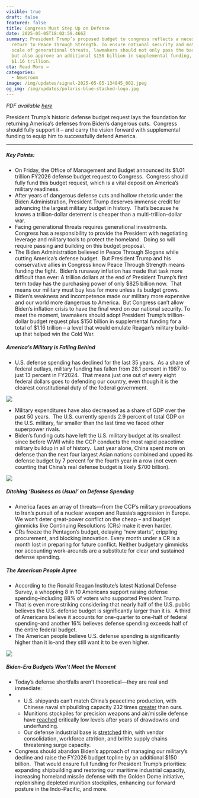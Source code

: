 ```yaml
---
visible: true
draft: false
featured: false
title: Congress Must Step Up on Defense
date: 2025-05-05T18:02:59.466Z
summary: President Trump’s proposed budget to congress reflects a necessary
  return to Peace Through Strength. To ensure national security and match the
  scale of generational threats, lawmakers should not only pass the base budget
  but also approve an additional $150 billion in supplemental funding, totaling
  $1.16 trillion.
cta: Read More →
categories:
  - Newsroom
image: /img/updates/signal-2025-05-05-134845_002.jpeg
og_img: /img/updates/polaris-blue-stacked-logo.jpg
---
```

*PDF available [here](https://polaris-us.org/docs/congress-must-step-up-on-defense.pdf)*

President Trump’s historic defense budget request lays the foundation for returning America’s defenses from Biden’s dangerous cuts.  Congress should fully support it – and carry the vision forward with supplemental funding to equip him to successfully defend America.

- - -

##### Key Points:

* On Friday, the Office of Management and Budget announced its $1.01 trillion FY2026 defense budget request to Congress.  Congress should fully fund this budget request, which is a vital deposit on America’s military readiness.
* After years of dangerous defense cuts and hollow rhetoric under the Biden Administration, President Trump deserves immense credit for advancing the largest military budget in history.  That’s because he knows a trillion-dollar deterrent is cheaper than a multi-trillion-dollar war.  
* Facing generational threats requires generational investments.  Congress has a responsibility to provide the President with negotiating leverage and military tools to protect the homeland.  Doing so will require passing and building on this budget proposal.
* The Biden Administration believed in Peace Through Slogans while cutting America’s defense budget.  But President Trump and his conservative allies in Congress know Peace Through Strength means funding the fight.  Biden’s runaway inflation has made that task more difficult than ever: A trillion dollars at the end of President Trump’s first term today has the purchasing power of only $825 billion now.  That means our military must buy less for more unless its budget grows.
* Biden’s weakness and incompetence made our military more expensive and our world more dangerous to America.  But Congress can’t allow Biden’s inflation crisis to have the final word on our national security. To meet the moment, lawmakers should adopt President Trump’s trillion-dollar budget request plus $150 billion in supplemental funding for a total of $1.16 trillion – a level that would emulate Reagan’s military build-up that helped win the Cold War.

##### America’s Military is Falling Behind

* U.S. defense spending has declined for the last 35 years.  As a share of federal outlays, military funding has fallen from 28.1 percent in 1987 to just 13 percent in FY2024.  That means just one out of every eight federal dollars goes to defending our country, even though it is the clearest constitutional duty of the federal government.

![](/img/updates/screenshot-2025-05-05-at-12.33.08 pm.png)

* Military expenditures have also decreased as a share of GDP over the past 50 years.  The U.S. currently spends 2.9 percent of total GDP on the U.S. military, far smaller than the last time we faced other superpower rivals.  
* Biden’s funding cuts have left the U.S. military budget at its smallest since before WWII while the CCP conducts the most rapid peacetime military buildup in all of history.  Last year alone, China spent more on defense than the next four largest Asian nations combined and upped its defense budget by 7 percent for the fourth year in a row (not even counting that China’s real defense budget is likely $700 billion).

![](/img/updates/screenshot-2025-05-05-at-12.39.46 pm.png)

##### Ditching ‘Business as Usual’ on Defense Spending 

* America faces an array of threats—from the CCP’s military provocations to Iran’s pursuit of a nuclear weapon and Russia’s aggression in Europe.  We won’t deter great-power conflict on the cheap – and budget gimmicks like Continuing Resolutions (CRs) make it even harder. 
* CRs freeze the Pentagon’s budget, delaying “new starts”, crippling procurement, and blocking innovation. Every month under a CR is a month lost in preparing for future conflict. Neither budgetary gimmicks nor accounting work-arounds are a substitute for clear and sustained defense spending.

##### The American People Agree

* According to the Ronald Reagan Institute’s latest National Defense Survey, a whopping 8 in 10 Americans support raising defense spending–including 88% of voters who supported President Trump. 
* That is even more striking considering that nearly half of the U.S. public believes the U.S. defense budget is significantly larger than it is.  A third of Americans believe it accounts for one-quarter to one-half of federal spending–and another 16% believes defense spending exceeds half of the entire federal budget.
* The American people believe U.S. defense spending is significantly higher than it is–and they still want it to be even higher.

![](/img/updates/screenshot-2025-05-05-at-1.53.24 pm.png)

##### Biden-Era Budgets Won’t Meet the Moment

* Today’s defense shortfalls aren’t theoretical—they are real and immediate:
* * U.S. shipyards can’t match China’s peacetime production, with Chinese naval shipbuilding capacity 232 times [greater](https://www.wsj.com/world/china/china-cargo-ship-trump-shipbuilding-823b1c9c) than ours.
  * Munitions stockpiles for precision weapons and air/missile defense have [reached](https://www.newsweek.com/us-navy-admiral-sounds-alarm-weapons-stockpile-samuel-paparo-1988586) critically low levels after years of drawdowns and underfunding.
  * Our defense industrial base is [stretched](https://www.heritage.org/defense/report/strategy-revitalize-the-defense-industrial-base-the-21st-century) thin, with vendor consolidation, workforce attrition, and brittle supply chains threatening surge capacity.
* Congress should abandon Biden’s approach of managing our military’s decline and raise the FY2026 budget topline by an additional $150 billion.  That would ensure full funding for President Trump’s priorities: expanding shipbuilding and restoring our maritime industrial capacity, increasing homeland missile defense with the Golden Dome initiative, replenishing depleted munition stockpiles, enhancing our forward posture in the Indo-Pacific, and more.